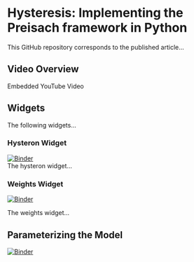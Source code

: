 # Hysteresis: Implementing the Preisach framework in Python

This GitHub repository corresponds to the published article...

## Video Overview

Embedded YouTube Video

## Widgets

The following widgets...

### Hysteron Widget

[![Binder](https://mybinder.org/badge_logo.svg)](https://mybinder.org/v2/gh/yairmau/hysteresis-python/first_widget?filepath=First%20Widget.ipynb)  
The hysteron widget...

### Weights Widget
[![Binder](https://mybinder.org/badge_logo.svg)](https://mybinder.org/v2/gh/yairmau/hysteresis-python/master?filepath=Second%20Widget.ipynb)  

The weights widget...


## Parameterizing the Model  
[![Binder](https://mybinder.org/badge_logo.svg)](https://mybinder.org/v2/gh/yairmau/hysteresis-python/master?filepath=Third%20Widget%202.0-OOP.ipynb)
